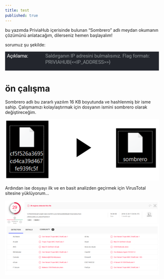 ```yaml
---
title: test
published: true
---
```


bu yazımda PriviaHub içerisinde bulunan “Sombrero” adlı meydan okumanın çözümünü anlatacağım, dilerseniz hemen başlayalım!

sorumuz şu şekilde:

![image](post_resources/sombrero/description.png)

# [](#header-1)ön çalışma

Sombrero adlı bu zararlı yazılım 16 KB boyutunda ve hashlenmiş bir isme sahip. Çalışmamızı kolaylaştırmak için dosyanın ismini sombrero olarak değiştireceğim.

![image](post_resources/sombrero/changename.png)

Ardından ise dosyayı ilk ve en basit analizden geçirmek için VirusTotal sitesine yüklüyorum…

![image](post_resources/sombrero/virustotal.png)

